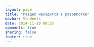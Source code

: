 ```yaml
---
layout: page
title: "Раздел находится в разрвботке"
navbar: Students
date: 2014-11-10 00:25
comments: true
sharing: false
footer: true
---
```

